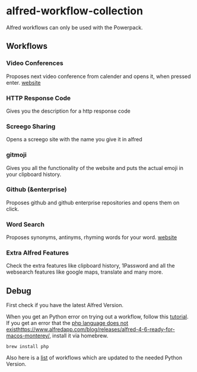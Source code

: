 # alfred-workflow-collection

Alfred workflows can only be used with the Powerpack.

## Workflows
### Video Conferences
Proposes next video conference from calender and opens it, when pressed enter. [website](https://www.deanishe.net/post/2020/05/workflow-video-conferences/)

### HTTP Response Code
Gives you the description for a http response code

### Screego Sharing
Opens a screego site with the name you give it in alfred

### gitmoji
Gives you all the functionality of the website and puts the actual emoji in your clipboard history.

### Github (&enterprise)
Proposes github and github enterprise repositories and opens them on click.

### Word Search
Proposes synonyms, antinyms, rhyming words for your word. [website](https://github.com/jun6lee/Alfred-WordSearch/releases/tag/v2.0.2)

### Extra Alfred Features
Check the extra features like clipboard history, 1Password and all the websearch features like google maps, translate and many more.


## Debug
First check if you have the latest Alfred Version.

When you get an Python error on trying out a workflow, follow this [tutorial](https://www.alfredapp.com/help/kb/python-2-monterey/).
If you get an error that the [php language does not exist]()https://www.alfredapp.com/blog/releases/alfred-4-6-ready-for-macos-monterey/, install it via homebrew.
```
brew install php
```

Also here is a [list](https://github.com/alfredapp/updated-third-party-python2-workflows) of workflows which are updated to the needed Python Version.
